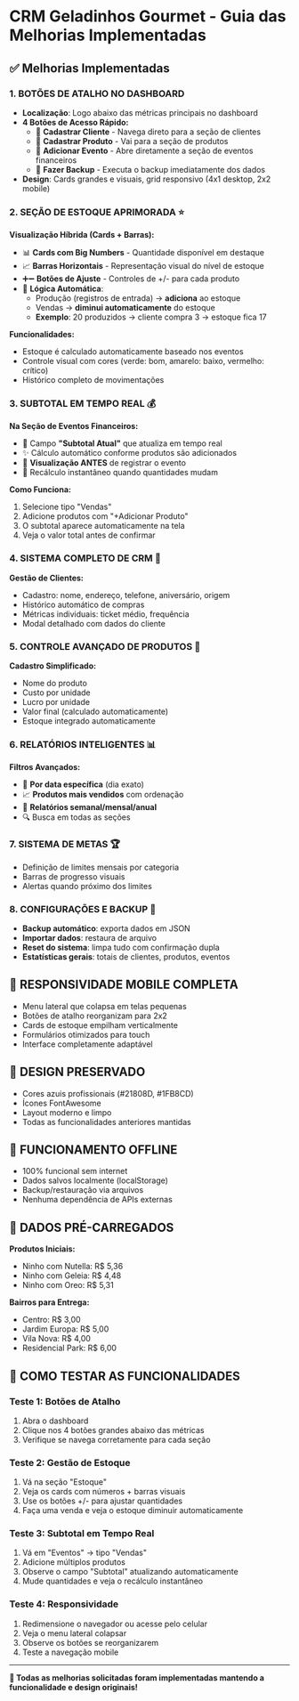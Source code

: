 # CRM Geladinhos Gourmet - Guia das Melhorias Implementadas

## ✅ Melhorias Implementadas

### 1. BOTÕES DE ATALHO NO DASHBOARD
- **Localização**: Logo abaixo das métricas principais no dashboard
- **4 Botões de Acesso Rápido:**
  - 🔵 **Cadastrar Cliente** - Navega direto para a seção de clientes
  - 🔵 **Cadastrar Produto** - Vai para a seção de produtos
  - 🔵 **Adicionar Evento** - Abre diretamente a seção de eventos financeiros
  - 🔵 **Fazer Backup** - Executa o backup imediatamente dos dados
- **Design**: Cards grandes e visuais, grid responsivo (4x1 desktop, 2x2 mobile)

### 2. SEÇÃO DE ESTOQUE APRIMORADA ⭐
**Visualização Híbrida (Cards + Barras):**
- 📊 **Cards com Big Numbers** - Quantidade disponível em destaque
- 📈 **Barras Horizontais** - Representação visual do nível de estoque  
- ➕➖ **Botões de Ajuste** - Controles de +/- para cada produto
- 🔄 **Lógica Automática**:
  - Produção (registros de entrada) → **adiciona** ao estoque
  - Vendas → **diminui automaticamente** do estoque
  - **Exemplo**: 20 produzidos → cliente compra 3 → estoque fica 17

**Funcionalidades:**
- Estoque é calculado automaticamente baseado nos eventos
- Controle visual com cores (verde: bom, amarelo: baixo, vermelho: crítico)
- Histórico completo de movimentações

### 3. SUBTOTAL EM TEMPO REAL 💰
**Na Seção de Eventos Financeiros:**
- 📝 Campo **"Subtotal Atual"** que atualiza em tempo real
- ✨ Cálculo automático conforme produtos são adicionados
- 👀 **Visualização ANTES** de registrar o evento
- 🔄 Recálculo instantâneo quando quantidades mudam

**Como Funciona:**
1. Selecione tipo "Vendas"
2. Adicione produtos com "+Adicionar Produto"
3. O subtotal aparece automaticamente na tela
4. Veja o valor total antes de confirmar

### 4. SISTEMA COMPLETO DE CRM 👥
**Gestão de Clientes:**
- Cadastro: nome, endereço, telefone, aniversário, origem
- Histórico automático de compras
- Métricas individuais: ticket médio, frequência
- Modal detalhado com dados do cliente

### 5. CONTROLE AVANÇADO DE PRODUTOS 🍧
**Cadastro Simplificado:**
- Nome do produto
- Custo por unidade
- Lucro por unidade  
- Valor final (calculado automaticamente)
- Estoque integrado automaticamente

### 6. RELATÓRIOS INTELIGENTES 📊
**Filtros Avançados:**
- 📅 **Por data específica** (dia exato)
- 📈 **Produtos mais vendidos** com ordenação
- 📑 **Relatórios semanal/mensal/anual**
- 🔍 Busca em todas as seções

### 7. SISTEMA DE METAS 🏆
- Definição de limites mensais por categoria
- Barras de progresso visuais
- Alertas quando próximo dos limites

### 8. CONFIGURAÇÕES E BACKUP 🔧
- **Backup automático**: exporta dados em JSON
- **Importar dados**: restaura de arquivo
- **Reset do sistema**: limpa tudo com confirmação dupla
- **Estatísticas gerais**: totais de clientes, produtos, eventos

## 📱 RESPONSIVIDADE MOBILE COMPLETA
- Menu lateral que colapsa em telas pequenas
- Botões de atalho reorganizam para 2x2
- Cards de estoque empilham verticalmente
- Formulários otimizados para touch
- Interface completamente adaptável

## 🎨 DESIGN PRESERVADO
- Cores azuis profissionais (#21808D, #1FB8CD)
- Ícones FontAwesome
- Layout moderno e limpo
- Todas as funcionalidades anteriores mantidas

## 💾 FUNCIONAMENTO OFFLINE
- 100% funcional sem internet
- Dados salvos localmente (localStorage)
- Backup/restauração via arquivos
- Nenhuma dependência de APIs externas

## 🚀 DADOS PRÉ-CARREGADOS
**Produtos Iniciais:**
- Ninho com Nutella: R$ 5,36
- Ninho com Geleia: R$ 4,48
- Ninho com Oreo: R$ 5,31

**Bairros para Entrega:**
- Centro: R$ 3,00
- Jardim Europa: R$ 5,00
- Vila Nova: R$ 4,00
- Residencial Park: R$ 6,00

## 🎯 COMO TESTAR AS FUNCIONALIDADES

### Teste 1: Botões de Atalho
1. Abra o dashboard
2. Clique nos 4 botões grandes abaixo das métricas
3. Verifique se navega corretamente para cada seção

### Teste 2: Gestão de Estoque
1. Vá na seção "Estoque"
2. Veja os cards com números + barras visuais
3. Use os botões +/- para ajustar quantidades
4. Faça uma venda e veja o estoque diminuir automaticamente

### Teste 3: Subtotal em Tempo Real
1. Vá em "Eventos" → tipo "Vendas"
2. Adicione múltiplos produtos
3. Observe o campo "Subtotal" atualizando automaticamente
4. Mude quantidades e veja o recálculo instantâneo

### Teste 4: Responsividade
1. Redimensione o navegador ou acesse pelo celular
2. Veja o menu lateral colapsar
3. Observe os botões se reorganizarem
4. Teste a navegação mobile

---

**🎉 Todas as melhorias solicitadas foram implementadas mantendo a funcionalidade e design originais!**
